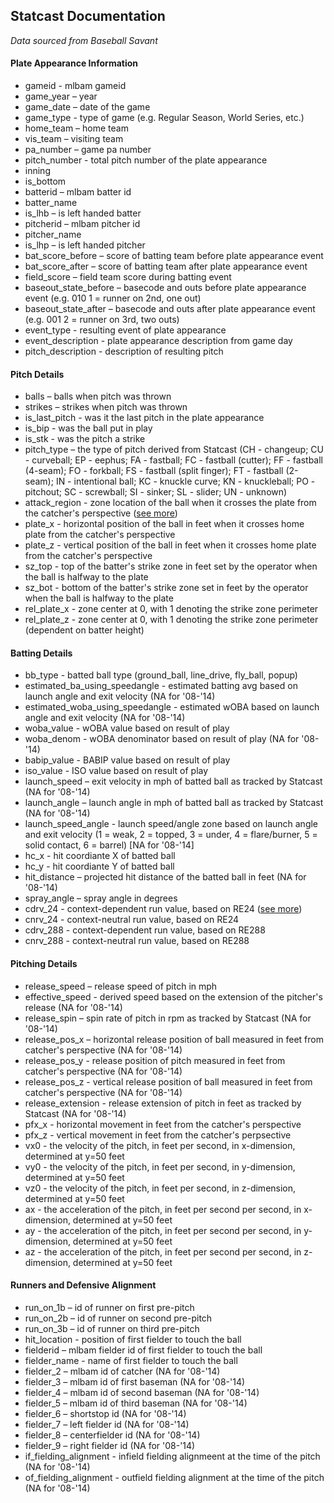 ## Statcast Documentation

_Data sourced from Baseball Savant_

#### Plate Appearance Information

- gameid - mlbam gameid  
- game_year – year  
- game_date – date of the game  
- game_type - type of game (e.g. Regular Season, World Series, etc.)  
- home_team – home team  
- vis_team – visiting team  
- pa_number – game pa number  
- pitch_number - total pitch number of the plate appearance  
- inning  
- is_bottom  
- batterid – mlbam batter id  
- batter_name  
- is_lhb – is left handed batter  
- pitcherid – mlbam pitcher id  
- pitcher_name  
- is_lhp – is left handed pitcher  
- bat_score_before – score of batting team before plate appearance event  
- bat_score_after – score of batting team after plate appearance event  
- field_score – field team score during batting event  
- baseout_state_before – basecode and outs before plate appearance event (e.g. 010 1 = runner on 2nd, one out)  
- baseout_state_after – basecode and outs after plate appearance event (e.g. 001 2 = runner on 3rd, two outs)  
- event_type - resulting event of plate appearance  
- event_description - plate appearance description from game day  
- pitch_description - description of resulting pitch

#### Pitch Details

- balls – balls when pitch was thrown  
- strikes – strikes when pitch was thrown  
- is_last_pitch - was it the last pitch in the plate appearance  
- is_bip - was the ball put in play  
- is_stk - was the pitch a strike  
- pitch_type – the type of pitch derived from Statcast (CH - changeup; CU - curveball; EP - eephus; FA - fastball; FC - fastball (cutter); FF - fastball (4-seam); FO - forkball; FS - fastball (split finger); FT - fastball (2-seam); IN - intentional ball; KC - knuckle curve; KN - knuckleball; PO - pitchout; SC - screwball; SI - sinker; SL - slider; UN - unknown)   
- attack_region - zone location of the ball when it crosses the plate from the catcher's perspective ([see more](http://tangotiger.net/strikezone/zone%20chart.png))   
- plate_x - horizontal position of the ball in feet when it crosses home plate from the catcher's perspective  
- plate_z - vertical position of the ball in feet when it crosses home plate from the catcher's perspective  
- sz_top - top of the batter's strike zone in feet set by the operator when the ball is halfway to the plate  
- sz_bot - bottom of the batter's strike zone set in feet by the operator when the ball is halfway to the plate  
- rel_plate_x - zone center at 0, with 1 denoting the strike zone perimeter  
- rel_plate_z - zone center at 0, with 1 denoting the strike zone perimeter (dependent on batter height)

#### Batting Details
- bb_type - batted ball type (ground_ball, line_drive, fly_ball, popup)   
- estimated_ba_using_speedangle - estimated batting avg based on launch angle and exit velocity (NA for '08-'14)   
- estimated_woba_using_speedangle - estimated wOBA based on launch angle and exit velocity (NA for '08-'14)   
- woba_value - wOBA value based on result of play  
- woba_denom - wOBA denominator based on result of play (NA for '08-'14)   
- babip_value - BABIP value based on result of play  
- iso_value - ISO value based on result of play  
- launch_speed – exit velocity in mph of batted ball as tracked by Statcast (NA for '08-'14)   
- launch_angle – launch angle in mph of batted ball as tracked by Statcast (NA for '08-'14)   
- launch_speed_angle - launch speed/angle zone based on launch angle and exit velocity (1 = weak, 2 = topped, 3 = under, 4 = flare/burner, 5 = solid contact, 6 = barrel) [NA for '08-'14]   
- hc_x - hit coordiante X of batted ball  
- hc_y - hit coordiante Y of batted ball  
- hit_distance – projected hit distance of the batted ball in feet (NA for '08-'14)   
- spray_angle – spray angle in degrees  
- cdrv_24 - context-dependent run value, based on RE24 ([see more](http://tangotiger.com/index.php/site/article/statcast-lab-swing-take-and-a-primer-on-run-value))   
- cnrv_24 - context-neutral run value, based on RE24   
- cdrv_288 - context-dependent run value, based on RE288   
- cnrv_288 - context-neutral run value, based on RE288

#### Pitching Details

- release_speed – release speed of pitch in mph  
- effective_speed - derived speed based on the extension of the pitcher's release (NA for '08-'14)   
- release_spin – spin rate of pitch in rpm as tracked by Statcast (NA for '08-'14)  
- release_pos_x – horizontal release position of ball measured in feet from catcher's perspective (NA for '08-'14)   
- release_pos_y - release position of pitch measured in feet from catcher's perspective (NA for '08-'14)   
- release_pos_z - vertical release position of ball measured in feet from catcher's perspective (NA for '08-'14)   
- release_extension - release extension of pitch in feet as tracked by Statcast (NA for '08-'14)   
- pfx_x - horizontal movement in feet from the catcher's perspective  
- pfx_z - vertical movement in feet from the catcher's perpsective  
- vx0 - the velocity of the pitch, in feet per second, in x-dimension, determined at y=50 feet  
- vy0 - the velocity of the pitch, in feet per second, in y-dimension, determined at y=50 feet  
- vz0 - the velocity of the pitch, in feet per second, in z-dimension, determined at y=50 feet  
- ax - the acceleration of the pitch, in feet per second per second, in x-dimension, determined at y=50 feet  
- ay - the acceleration of the pitch, in feet per second per second, in y-dimension, determined at y=50 feet  
- az - the acceleration of the pitch, in feet per second per second, in z-dimension, determined at y=50 feet

#### Runners and Defensive Alignment

- run_on_1b – id of runner on first pre-pitch  
- run_on_2b – id of runner on second pre-pitch  
- run_on_3b – id of runner on third pre-pitch  
- hit_location - position of first fielder to touch the ball  
- fielderid – mlbam fielder id of first fielder to touch the ball  
- fielder_name - name of first fielder to touch the ball  
- fielder_2 – mlbam id of catcher (NA for '08-'14)  
- fielder_3 – mlbam id of first baseman (NA for '08-'14)  
- fielder_4 – mlbam id of second baseman (NA for '08-'14)  
- fielder_5 – mlbam id of third baseman (NA for '08-'14)  
- fielder_6 – shortstop id (NA for '08-'14)  
- fielder_7 – left fielder id (NA for '08-'14)  
- fielder_8 – centerfielder id (NA for '08-'14)  
- fielder_9 – right fielder id (NA for '08-'14)  
- if_fielding_alignment - infield fielding alignmeent at the time of the pitch (NA for '08-'14)  
- of_fielding_alignment - outfield fielding alignment at the time of the pitch (NA for '08-'14)
